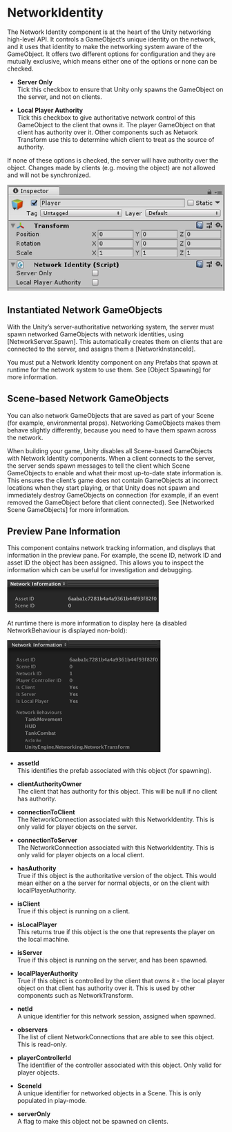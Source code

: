 # NetworkIdentity

The Network Identity component is at the heart of the Unity networking high-level API. It controls a GameObject’s unique identity on the network, and it uses that identity to make the networking system aware of the GameObject. It offers two different options for configuration and they are mutually exclusive, which means either one of the options or none can be checked.

-   **Server Only**  
    Tick this checkbox to ensure that Unity only spawns the GameObject on the server, and not on clients.

-   **Local Player Authority**  
    Tick this checkbox to give authoritative network control of this GameObject to the client that owns it. The player GameObject on that client has authority over it. Other components such as Network Transform use this to determine which client to treat as the source of authority.

If none of these options is checked, the server will have authority over the object. Changes made by clients (e.g. moving the object) are not allowed and will not be synchronized.

![](NetworkIdentity.jpg)

## Instantiated Network GameObjects

With the Unity’s server-authoritative networking system, the server must spawn networked GameObjects with network identities, using [NetworkServer.Spawn]. This automatically creates them on clients that are connected to the server, and assigns them a [NetworkInstanceId].

You must put a Network Identity component on any Prefabs that spawn at runtime for the network system to use them. See [Object Spawning] for more information.

## Scene-based Network GameObjects

You can also network GameObjects that are saved as part of your Scene (for example, environmental props). Networking GameObjects makes them behave slightly differently, because you need to have them spawn across the network.

When building your game, Unity disables all Scene-based GameObjects with Network Identity components. When a client connects to the server, the server sends spawn messages to tell the client which Scene GameObjects to enable and what their most up-to-date state information is. This ensures the client’s game does not contain GameObjects at incorrect locations when they start playing, or that Unity does not spawn and immediately destroy GameObjects on connection (for example, if an event removed the GameObject before that client connected). See [Networked Scene GameObjects] for more information.

## Preview Pane Information

This component contains network tracking information, and displays that information in the preview pane. For example, the scene ID, network ID and asset ID the object has been assigned. This allows you to inspect the information which can be useful for investigation and debugging.

![](NetworkIdentityPreview.png)

At runtime there is more information to display here (a disabled NetworkBehaviour is displayed non-bold):

![](NetworkIdentityPreviewRuntime.png)

-   **assetId**  
    This identifies the prefab associated with this object (for spawning).

-   **clientAuthorityOwner**  
    The client that has authority for this object. This will be null if no client has authority.

-   **connectionToClient**  
    The NetworkConnection associated with this NetworkIdentity. This is only valid for player objects on the server.

-   **connectionToServer**  
    The NetworkConnection associated with this NetworkIdentity. This is only valid for player objects on a local client.

-   **hasAuthority**  
    True if this object is the authoritative version of the object. This would mean either on a the server for normal objects, or on the client with localPlayerAuthority.

-   **isClient**  
    True if this object is running on a client.

-   **isLocalPlayer**  
    This returns true if this object is the one that represents the player on the local machine.

-   **isServer**  
    True if this object is running on the server, and has been spawned.

-   **localPlayerAuthority**  
    True if this object is controlled by the client that owns it - the local player object on that client has authority over it. This is used by other components such as NetworkTransform.

-   **netId**  
    A unique identifier for this network session, assigned when spawned.

-   **observers**  
    The list of client NetworkConnections that are able to see this object. This is read-only.

-   **playerControllerId**  
    The identifier of the controller associated with this object. Only valid for player objects.

-   **SceneId**  
    A unique identifier for networked objects in a Scene. This is only populated in play-mode.

-   **serverOnly**  
    A flag to make this object not be spawned on clients.
